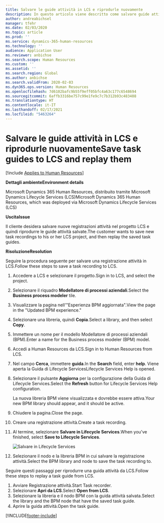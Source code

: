 ```yaml
---
title: Salvare le guide attività in LCS e riprodurle nuovamente
description: In questo articolo viene descritto come salvare guide attività in Microsoft Dynamics Lifecycle Services(LCS) e riprodurle.
author: andreabichsel
manager: tfehr
ms.date: 02/03/2020
ms.topic: article
ms.prod: ''
ms.service: dynamics-365-human-resources
ms.technology: ''
audience: Application User
ms.reviewer: anbichse
ms.search.scope: Human Resources
ms.custom: ''
ms.assetid: ''
ms.search.region: Global
ms.author: anbichse
ms.search.validFrom: 2020-02-03
ms.dyn365.ops.version: Human Resources
ms.openlocfilehash: 7d6102bafc9b55f9eff05bfc4a63c177c6548694
ms.sourcegitcommit: 6affb3316be757c99e1fe9c7c7b312b93c483408
ms.translationtype: HT
ms.contentlocale: it-IT
ms.lasthandoff: 02/17/2021
ms.locfileid: "5463264"
---
```

# <a name="save-task-guides-to-lcs-and-replay-them"></a><span data-ttu-id="85e64-103">Salvare le guide attività in LCS e riprodurle nuovamente</span><span class="sxs-lookup"><span data-stu-id="85e64-103">Save task guides to LCS and replay them</span></span>

[!include [Applies to Human Resources](../includes/applies-to-hr.md)]

<span data-ttu-id="85e64-104">**Dettagli ambiente**</span><span class="sxs-lookup"><span data-stu-id="85e64-104">**Environment details**</span></span> 

<span data-ttu-id="85e64-105">Microsoft Dynamics 365 Human Resources, distribuito tramite Microsoft Dynamics Lifecycle Services (LCS)</span><span class="sxs-lookup"><span data-stu-id="85e64-105">Microsoft Dynamics 365 Human Resources, which was deployed via Microsoft Dynamics Lifecycle Services (LCS)</span></span>

<span data-ttu-id="85e64-106">**Uscita**</span><span class="sxs-lookup"><span data-stu-id="85e64-106">**Issue**</span></span>

<span data-ttu-id="85e64-107">Il cliente desidera salvare nuove registrazioni attività nel progetto LCS e quindi riprodurre le guide attività salvate.</span><span class="sxs-lookup"><span data-stu-id="85e64-107">The customer wants to save new task recordings to his or her LCS project, and then replay the saved task guides.</span></span>

<span data-ttu-id="85e64-108">**Risoluzione**</span><span class="sxs-lookup"><span data-stu-id="85e64-108">**Resolution**</span></span>

<span data-ttu-id="85e64-109">Seguire la procedura seguente per salvare una registrazione attività in LCS.</span><span class="sxs-lookup"><span data-stu-id="85e64-109">Follow these steps to save a task recording to LCS.</span></span>

1. <span data-ttu-id="85e64-110">Accedere a LCS e selezionare il progetto.</span><span class="sxs-lookup"><span data-stu-id="85e64-110">Sign in to LCS, and select the project.</span></span>
2. <span data-ttu-id="85e64-111">Selezionare il riquadro **Modellatore di processi aziendali**.</span><span class="sxs-lookup"><span data-stu-id="85e64-111">Select the **Business process modeler** tile.</span></span>
3. <span data-ttu-id="85e64-112">Visualizzare la pagina nell'"Esperienza BPM aggiornata".</span><span class="sxs-lookup"><span data-stu-id="85e64-112">View the page in the "Updated BPM experience."</span></span>
4. <span data-ttu-id="85e64-113">Selezionare una libreria, quindi **Copia**.</span><span class="sxs-lookup"><span data-stu-id="85e64-113">Select a library, and then select **Copy**.</span></span>
5. <span data-ttu-id="85e64-114">Immettere un nome per il modello Modellatore di processi aziendali (BPM).</span><span class="sxs-lookup"><span data-stu-id="85e64-114">Enter a name for the Business process modeler (BPM) model.</span></span>
6. <span data-ttu-id="85e64-115">Accedi a Human Resources da LCS.</span><span class="sxs-lookup"><span data-stu-id="85e64-115">Sign in to Human Resources from LCS.</span></span>
7. <span data-ttu-id="85e64-116">Nel campo **Cerca**, immettere **guida**.</span><span class="sxs-lookup"><span data-stu-id="85e64-116">In the **Search** field, enter **help**.</span></span> <span data-ttu-id="85e64-117">Viene aperta la Guida di Lifecycle Services</span><span class="sxs-lookup"><span data-stu-id="85e64-117">Lifecycle Services Help is opened.</span></span>
8. <span data-ttu-id="85e64-118">Selezionare il pulsante **Aggiorna** per la configurazione della Guida di Lifecycle Services.</span><span class="sxs-lookup"><span data-stu-id="85e64-118">Select the **Refresh** button for Lifecycle Services Help configuration.</span></span>

    <span data-ttu-id="85e64-119">La nuova libreria BPM viene visualizzata e dovrebbe essere attiva.</span><span class="sxs-lookup"><span data-stu-id="85e64-119">Your new BPM library should appear, and it should be active.</span></span>

9. <span data-ttu-id="85e64-120">Chiudere la pagina.</span><span class="sxs-lookup"><span data-stu-id="85e64-120">Close the page.</span></span>
10. <span data-ttu-id="85e64-121">Creare una registrazione attività.</span><span class="sxs-lookup"><span data-stu-id="85e64-121">Create a task recording.</span></span>
11. <span data-ttu-id="85e64-122">Al termine, selezionare **Salvare in Lifecycle Services**.</span><span class="sxs-lookup"><span data-stu-id="85e64-122">When you've finished, select **Save to Lifecycle Services**.</span></span>

    ![Salvare in Lifecycle Services](media/task-guides.png)

12. <span data-ttu-id="85e64-124">Selezionare il nodo e la libreria BPM in cui salvare la registrazione attività.</span><span class="sxs-lookup"><span data-stu-id="85e64-124">Select the BPM library and node to save the task recording to.</span></span>

<span data-ttu-id="85e64-125">Seguire questi passaggi per riprodurre una guida attività da LCS.</span><span class="sxs-lookup"><span data-stu-id="85e64-125">Follow these steps to replay a task guide from LCS.</span></span>

1. <span data-ttu-id="85e64-126">Avviare Registrazione attività.</span><span class="sxs-lookup"><span data-stu-id="85e64-126">Start Task recorder.</span></span>
2. <span data-ttu-id="85e64-127">Selezionare **Apri da LCS**.</span><span class="sxs-lookup"><span data-stu-id="85e64-127">Select **Open from LCS**.</span></span>
3. <span data-ttu-id="85e64-128">Selezionare la libreria e il nodo BPM con la guida attività salvata.</span><span class="sxs-lookup"><span data-stu-id="85e64-128">Select the library and the BPM node that have the saved task guide.</span></span>
4. <span data-ttu-id="85e64-129">Aprire la guida attività.</span><span class="sxs-lookup"><span data-stu-id="85e64-129">Open the task guide.</span></span>


[!INCLUDE[footer-include](../includes/footer-banner.md)]